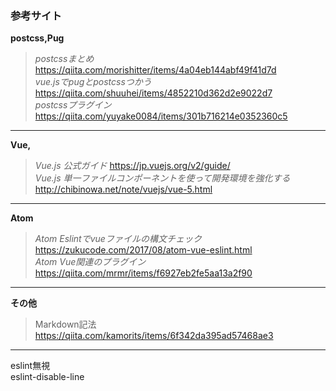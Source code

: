 ### 参考サイト
**postcss,Pug**

> *postcssまとめ* https://qiita.com/morishitter/items/4a04eb144abf49f41d7d  
*vue.jsでpugとpostcssつかう* https://qiita.com/shuuhei/items/4852210d362d2e9022d7  
*postcssプラグイン* https://qiita.com/yuyake0084/items/301b716214e0352360c5

---

**Vue,**
> *Vue.js 公式ガイド* https://jp.vuejs.org/v2/guide/  
*Vue.js 単一ファイルコンポーネントを使って開発環境を強化する* http://chibinowa.net/note/vuejs/vue-5.html


---

**Atom**
> *Atom Eslintでvueファイルの構文チェック* https://zukucode.com/2017/08/atom-vue-eslint.html  
*Atom Vue関連のプラグイン* https://qiita.com/mrmr/items/f6927eb2fe5aa13a2f90

---

**その他**
> Markdown記法 https://qiita.com/kamorits/items/6f342da395ad57468ae3  

---  

eslint無視  
eslint-disable-line
